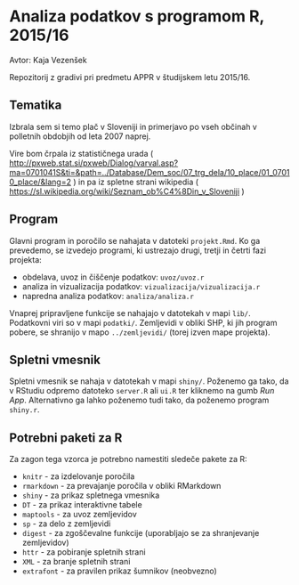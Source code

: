 # Analiza podatkov s programom R, 2015/16

Avtor: Kaja Vezenšek

Repozitorij z gradivi pri predmetu APPR v študijskem letu 2015/16.

## Tematika

Izbrala sem si temo plač v Sloveniji in primerjavo po vseh občinah v polletnih obdobjih od leta 2007 naprej. 

Vire bom črpala iz statističnega urada 
( http://pxweb.stat.si/pxweb/Dialog/varval.asp?ma=0701041S&ti=&path=../Database/Dem_soc/07_trg_dela/10_place/01_07010_place/&lang=2 )
in pa iz spletne strani wikipedia
( https://sl.wikipedia.org/wiki/Seznam_ob%C4%8Din_v_Sloveniji )



## Program

Glavni program in poročilo se nahajata v datoteki `projekt.Rmd`. Ko ga prevedemo,
se izvedejo programi, ki ustrezajo drugi, tretji in četrti fazi projekta:

* obdelava, uvoz in čiščenje podatkov: `uvoz/uvoz.r`
* analiza in vizualizacija podatkov: `vizualizacija/vizualizacija.r`
* napredna analiza podatkov: `analiza/analiza.r`

Vnaprej pripravljene funkcije se nahajajo v datotekah v mapi `lib/`. Podatkovni
viri so v mapi `podatki/`. Zemljevidi v obliki SHP, ki jih program pobere, se
shranijo v mapo `../zemljevidi/` (torej izven mape projekta).

## Spletni vmesnik

Spletni vmesnik se nahaja v datotekah v mapi `shiny/`. Poženemo ga tako, da v
RStudiu odpremo datoteko `server.R` ali `ui.R` ter kliknemo na gumb *Run App*.
Alternativno ga lahko poženemo tudi tako, da poženemo program `shiny.r`.

## Potrebni paketi za R

Za zagon tega vzorca je potrebno namestiti sledeče pakete za R:

* `knitr` - za izdelovanje poročila
* `rmarkdown` - za prevajanje poročila v obliki RMarkdown
* `shiny` - za prikaz spletnega vmesnika
* `DT` - za prikaz interaktivne tabele
* `maptools` - za uvoz zemljevidov
* `sp` - za delo z zemljevidi
* `digest` - za zgoščevalne funkcije (uporabljajo se za shranjevanje zemljevidov)
* `httr` - za pobiranje spletnih strani
* `XML` - za branje spletnih strani
* `extrafont` - za pravilen prikaz šumnikov (neobvezno)
